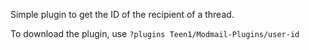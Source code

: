 Simple plugin to get the ID of the recipient of a thread.

To download the plugin, use `?plugins Teen1/Modmail-Plugins/user-id`
